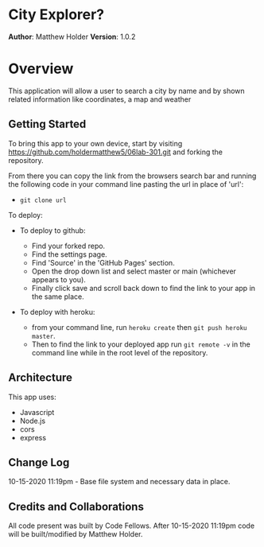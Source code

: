 # City Explorer?

**Author**: Matthew Holder
**Version**: 1.0.2

# Overview

This application will allow a user to search a city by name and by shown related information like coordinates, a map and weather

## Getting Started

To bring this app to your own device, start by visiting https://github.com/holdermatthew5/06lab-301.git and forking the repository.

From there you can copy the link from the browsers search bar and running the following code in your command line pasting the url in place of 'url':
  - `git clone url`

To deploy:
- To deploy to github:
  - Find your forked repo.
  - Find the settings page.
  - Find 'Source' in the 'GitHub Pages' section.
  - Open the drop down list and select master or main (whichever appears to you).
  - Finally click save and scroll back down to find the link to your app in the same place.

- To deploy with heroku:
  - from your command line, run `heroku create` then `git push heroku master`.
  - Then to find the link to your deployed app run `git remote -v` in the command line while in the root level of the repository.

## Architecture

This app uses:
  - Javascript
  - Node.js
  - cors
  - express

## Change Log

10-15-2020 11:19pm - Base file system and necessary data in place.

## Credits and Collaborations

All code present was built by Code Fellows. After 10-15-2020 11:19pm code will be built/modified by Matthew Holder.
